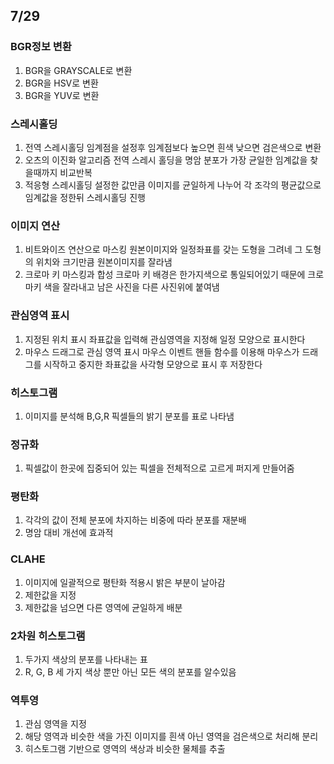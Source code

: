 ## 7/29
### BGR정보 변환
1. BGR을 GRAYSCALE로 변환
2. BGR을 HSV로 변환
3. BGR을 YUV로 변환
### 스레시홀딩
1. 전역 스레시홀딩
임계점을 설정후 임계점보다 높으면 흰색 낮으면 검은색으로 변환
2. 오츠의 이진화 알고리즘
전역 스레시 홀딩을 명암 분포가 가장 균일한 임계값을 찾을때까지 비교반복
3. 적응형 스레시홀딩
설정한 값만큼 이미지를 균일하게 나누어 각 조각의 평균값으로 임계값을 정한뒤 스레시홀딩 진행
### 이미지 연산
1. 비트와이즈 연산으로 마스킹
원본이미지와 일정좌표를 갖는 도형을 그려네 그 도형의 위치와 크기만큼 원본이미지를 잘라냄
2. 크로마 키 마스킹과 합성
크로마 키 배경은 한가지색으로 통일되어있기 때문에 크로마키 색을 잘라내고 남은 사진을 다른 사진위에 붙여냄
### 관심영역 표시
1. 지정된 위치 표시
좌표값을 입력해 관심영역을 지정해 일정 모양으로 표시한다
2. 마우스 드래그로 관심 영역 표시
마우스 이벤트 핸들 함수를 이용해 마우스가 드래그를 시작하고 중지한 좌표값을 사각형 모양으로 표시 후 저장한다
### 히스토그램
1. 이미지를 분석해 B,G,R 픽셀들의 밝기 분포를 표로 나타냄
### 정규화
1. 픽셀값이 한곳에 집중되어 있는 픽셀을 전체적으로 고르게 퍼지게 만들어줌
### 평탄화
1. 각각의 값이 전체 분포에 차지하는 비중에 따라 분포를 재분배
2. 명암 대비 개선에 효과적
### CLAHE
1. 이미지에 일괄적으로 평탄화 적용시 밝은 부분이 날아감
2. 제한값을 지정
3. 제한값을 넘으면 다른 영역에 균일하게 배분
### 2차원 히스토그램
1. 두가지 색상의 분포를 나타내는 표
2. R, G, B 세 가지 색상 뿐만 아닌 모든 색의 분포를 알수있음
### 역투영
1. 관심 영역을 지정
2. 해당 영역과 비슷한 색을 가진 이미지를 흰색 아닌 영역을 검은색으로 처리해 분리
3. 히스토그램 기반으로 영역의 색상과 비슷한 물체를 추출
